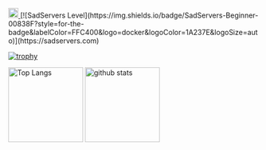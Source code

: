 <p align="left">
  <a href="https://github.com/KogaTaisei">
    <img height="20" src="https://img.shields.io/github/followers/KogaTaisei?label=follow&logo=github&style=flat" />
  </a>
  [![SadServers Level](https://img.shields.io/badge/SadServers-Beginner-00838F?style=for-the-badge&labelColor=FFC400&logo=docker&logoColor=1A237E&logoSize=auto)](https://sadservers.com)
</p>
<!-- &rank=SECRET,SSS,SS,S,AAA,AA,A,B,C -->

[![trophy](https://github-profile-trophy.vercel.app/?username=KogaTaisei&theme=onedark&rank=SECRET,SSS,SS,S,AAA,AA,A,B,C)](https://github.com/ryo-ma/github-profile-trophy)

<p align="left"> 
  <img alt="Top Langs" height="150px" src="https://github-readme-stats.vercel.app/api/top-langs/?username=KogaTaisei&layout=compact&show_icons=true&theme=onedark" />
  <img alt="github stats" height="150px" src="https://github-readme-stats.vercel.app/api?username=KogaTaisei&theme=onedark&show_icons=ture" />
</p>
